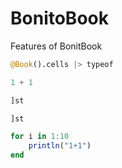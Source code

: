 # BonitoBook

Features of BonitBook

```julia true false true
@Book().cells |> typeof
```
```julia true false true
1 + 1
```
```julia true false true
]st
```
```julia true false true
]st
```
```julia true false true
for i in 1:10 
    println("1+1")
end
```
